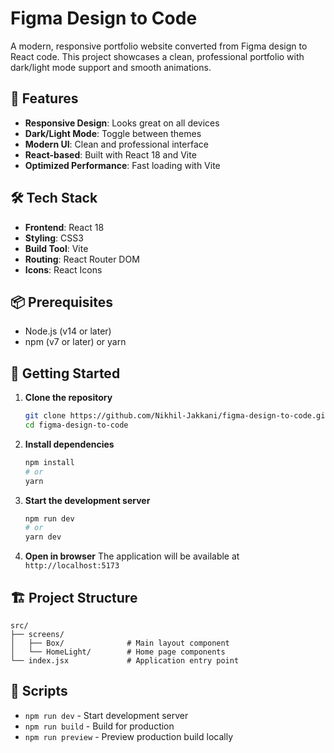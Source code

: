 # Figma Design to Code

A modern, responsive portfolio website converted from Figma design to React code. This project showcases a clean, professional portfolio with dark/light mode support and smooth animations.

## 🚀 Features

- **Responsive Design**: Looks great on all devices
- **Dark/Light Mode**: Toggle between themes
- **Modern UI**: Clean and professional interface
- **React-based**: Built with React 18 and Vite
- **Optimized Performance**: Fast loading with Vite

## 🛠️ Tech Stack

- **Frontend**: React 18
- **Styling**: CSS3
- **Build Tool**: Vite
- **Routing**: React Router DOM
- **Icons**: React Icons

## 📦 Prerequisites

- Node.js (v14 or later)
- npm (v7 or later) or yarn

## 🚀 Getting Started

1. **Clone the repository**
   ```bash
   git clone https://github.com/Nikhil-Jakkani/figma-design-to-code.git
   cd figma-design-to-code
   ```

2. **Install dependencies**
   ```bash
   npm install
   # or
   yarn
   ```

3. **Start the development server**
   ```bash
   npm run dev
   # or
   yarn dev
   ```

4. **Open in browser**
   The application will be available at `http://localhost:5173`

## 🏗️ Project Structure

```
src/
├── screens/
│   ├── Box/              # Main layout component
│   └── HomeLight/        # Home page components
└── index.jsx             # Application entry point
```

## 🌟 Scripts

- `npm run dev` - Start development server
- `npm run build` - Build for production
- `npm run preview` - Preview production build locally
